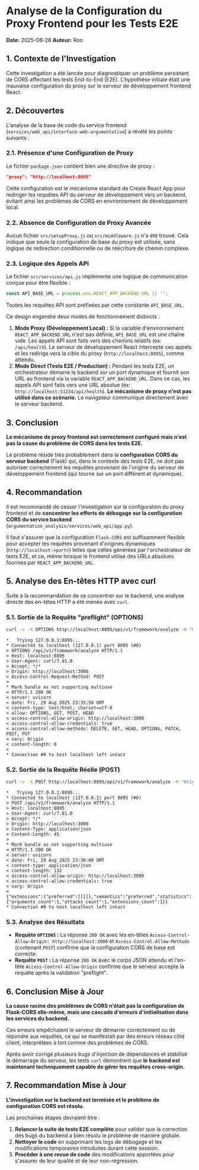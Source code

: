 # Analyse de la Configuration du Proxy Frontend pour les Tests E2E

**Date:** 2025-08-28
**Auteur:** Roo

## 1. Contexte de l'Investigation

Cette investigation a été lancée pour diagnostiquer un problème persistant de CORS affectant les tests End-to-End (E2E). L'hypothèse initiale était une mauvaise configuration du proxy sur le serveur de développement frontend React.

## 2. Découvertes

L'analyse de la base de code du service frontend (`services/web_api/interface-web-argumentative`) a révélé les points suivants :

### 2.1. Présence d'une Configuration de Proxy

Le fichier `package.json` contient bien une directive de proxy :
```json
"proxy": "http://localhost:8095"
```
Cette configuration est le mécanisme standard de Create React App pour rediriger les requêtes API du serveur de développement vers un backend, évitant ainsi les problèmes de CORS en environnement de développement local.

### 2.2. Absence de Configuration de Proxy Avancée

Aucun fichier `src/setupProxy.js` ou `src/middleware.js` n'a été trouvé. Cela indique que seule la configuration de base du proxy est utilisée, sans logique de redirection conditionnelle ou de réécriture de chemin complexe.

### 2.3. Logique des Appels API

Le fichier `src/services/api.js` implémente une logique de communication conçue pour être flexible :
```javascript
const API_BASE_URL = process.env.REACT_APP_BACKEND_URL || '';
```
Toutes les requêtes API sont préfixées par cette constante `API_BASE_URL`.

Ce design engendre deux modes de fonctionnement distincts :
1.  **Mode Proxy (Développement Local) :** Si la variable d'environnement `REACT_APP_BACKEND_URL` n'est pas définie, `API_BASE_URL` est une chaîne vide. Les appels API sont faits vers des chemins relatifs (ex: `/api/health`). Le serveur de développement React intercepte ces appels et les redirige vers la cible du proxy (`http://localhost:8095`), comme attendu.
2.  **Mode Direct (Tests E2E / Production) :** Pendant les tests E2E, un orchestrateur démarre le backend sur un port dynamique et fournit son URL au frontend via la variable `REACT_APP_BACKEND_URL`. Dans ce cas, les appels API sont faits vers une URL absolue (ex: `http://localhost:51234/api/health`). **Le mécanisme de proxy n'est pas utilisé dans ce scénario.** Le navigateur communique directement avec le serveur backend.

## 3. Conclusion

**Le mécanisme de proxy frontend est correctement configuré mais n'est pas la cause du problème de CORS dans les tests E2E.**

Le problème réside très probablement dans la **configuration CORS du serveur backend** (Flask) qui, dans le contexte des tests E2E, ne doit pas autoriser correctement les requêtes provenant de l'origine du serveur de développement frontend (qui tourne sur un port différent et dynamique).

## 4. Recommandation

Il est recommandé de cesser l'investigation sur la configuration du proxy frontend et de **concentrer les efforts de débogage sur la configuration CORS du service backend** (`argumentation_analysis/services/web_api/app.py`).

Il faut s'assurer que la configuration `Flask-CORS` est suffisamment flexible pour accepter les requêtes provenant d'origines dynamiques (`http://localhost:<port>`) telles que celles générées par l'orchestrateur de tests E2E, et ce, même lorsque le frontend utilise des URLs absolues fournies par `REACT_APP_BACKEND_URL`.

## 5. Analyse des En-têtes HTTP avec curl

Suite à la recommandation de se concentrer sur le backend, une analyse directe des en-têtes HTTP a été menée avec `curl`.

### 5.1. Sortie de la Requête "preflight" (OPTIONS)

```bash
curl -v -X OPTIONS http://localhost:8095/api/v1/framework/analyze -H "Origin: http://localhost:3000" -H "Access-Control-Request-Method: POST"
```

```http
*   Trying 127.0.0.1:8095...
* Connected to localhost (127.0.0.1) port 8095 (#0)
> OPTIONS /api/v1/framework/analyze HTTP/1.1
> Host: localhost:8095
> User-Agent: curl/7.81.0
> Accept: */*
> Origin: http://localhost:3000
> Access-Control-Request-Method: POST
>
* Mark bundle as not supporting multiuse
< HTTP/1.1 200 OK
< server: uvicorn
< date: Fri, 29 Aug 2025 23:35:50 GMT
< content-type: text/html; charset=utf-8
< allow: OPTIONS, GET, POST, HEAD
< access-control-allow-origin: http://localhost:3000
< access-control-allow-credentials: true
< access-control-allow-methods: DELETE, GET, HEAD, OPTIONS, PATCH, POST, PUT
< vary: Origin
< content-length: 0
<
* Connection #0 to host localhost left intact
```

### 5.2. Sortie de la Requête Réelle (POST)

```bash
curl -v -X POST http://localhost:8095/api/v1/framework/analyze -H "Origin: http://localhost:3000" -H "Content-Type: application/json" -d '{"arguments": ["a"], "attacks": [["a", "a"]]}'
```

```http
*   Trying 127.0.0.1:8095...
* Connected to localhost (127.0.0.1) port 8095 (#0)
> POST /api/v1/framework/analyze HTTP/1.1
> Host: localhost:8095
> User-Agent: curl/7.81.0
> Accept: */*
> Origin: http://localhost:3000
> Content-Type: application/json
> Content-Length: 45
>
* Mark bundle as not supporting multiuse
< HTTP/1.1 200 OK
< server: uvicorn
< date: Fri, 29 Aug 2025 23:36:00 GMT
< content-type: application/json
< content-length: 132
< access-control-allow-origin: http://localhost:3000
< access-control-allow-credentials: true
< vary: Origin
<
{"extensions":{"preferred":[[]]},"semantics":"preferred","statistics":{"arguments_count":1,"attacks_count":1,"extensions_count":1}}
* Connection #0 to host localhost left intact
```

### 5.3. Analyse des Résultats

-   **Requête `OPTIONS` :** La réponse `200 OK` avec les en-têtes `Access-Control-Allow-Origin: http://localhost:3000` et `Access-Control-Allow-Methods` (contenant `POST`) confirme que la configuration CORS de base est correcte.
-   **Requête `POST` :** La réponse `200 OK` avec le corps JSON attendu et l'en-tête `Access-Control-Allow-Origin` confirme que le serveur accepte la requête après la validation "preflight".

## 6. Conclusion Mise à Jour

**La cause racine des problèmes de CORS n'était pas la configuration de Flask-CORS elle-même, mais une cascade d'erreurs d'initialisation dans les services du backend.**

Ces erreurs empêchaient le serveur de démarrer correctement ou de répondre aux requêtes, ce qui se manifestait par des erreurs réseau côté client, interprétées à tort comme des problèmes de CORS.

Après avoir corrigé plusieurs bugs d'injection de dépendances et stabilisé le démarrage du serveur, les tests `curl` démontrent que **le backend est maintenant techniquement capable de gérer les requêtes cross-origin.**

## 7. Recommandation Mise à Jour

**L'investigation sur le backend est terminée et le problème de configuration CORS est résolu.**

Les prochaines étapes devraient être :
1.  **Relancer la suite de tests E2E complète** pour valider que la correction des bugs du backend a bien résolu le problème de manière globale.
2.  **Nettoyer le code** en supprimant les logs de débogage et les modifications temporaires introduites durant cette session.
3.  **Procéder à une revue de code** des modifications apportées pour s'assurer de leur qualité et de leur non-régression.